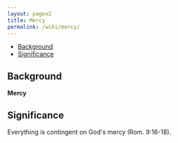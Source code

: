 ```yaml
---
layout: pagev2
title: Mercy
permalink: /wiki/mercy/
---
```

- [Background](#background)
- [Significance](#significance)

## Background

**Mercy**

## Significance

Everything is contingent on God's mercy (Rom. 9:16-18).